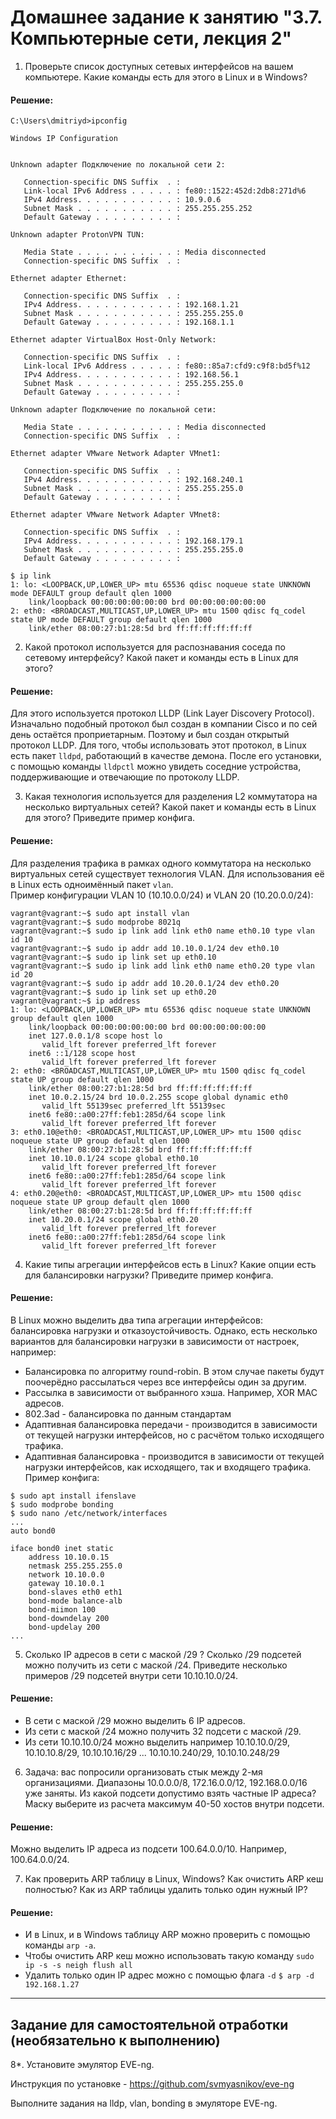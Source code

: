 # Домашнее задание к занятию "3.7. Компьютерные сети, лекция 2"

1. Проверьте список доступных сетевых интерфейсов на вашем компьютере. Какие команды есть для этого в Linux и в Windows?
#### Решение:
```
C:\Users\dmitriyd>ipconfig

Windows IP Configuration


Unknown adapter Подключение по локальной сети 2:

   Connection-specific DNS Suffix  . :
   Link-local IPv6 Address . . . . . : fe80::1522:452d:2db8:271d%6
   IPv4 Address. . . . . . . . . . . : 10.9.0.6
   Subnet Mask . . . . . . . . . . . : 255.255.255.252
   Default Gateway . . . . . . . . . :

Unknown adapter ProtonVPN TUN:

   Media State . . . . . . . . . . . : Media disconnected
   Connection-specific DNS Suffix  . :

Ethernet adapter Ethernet:

   Connection-specific DNS Suffix  . :
   IPv4 Address. . . . . . . . . . . : 192.168.1.21
   Subnet Mask . . . . . . . . . . . : 255.255.255.0
   Default Gateway . . . . . . . . . : 192.168.1.1

Ethernet adapter VirtualBox Host-Only Network:

   Connection-specific DNS Suffix  . :
   Link-local IPv6 Address . . . . . : fe80::85a7:cfd9:c9f8:bd5f%12
   IPv4 Address. . . . . . . . . . . : 192.168.56.1
   Subnet Mask . . . . . . . . . . . : 255.255.255.0
   Default Gateway . . . . . . . . . :

Unknown adapter Подключение по локальной сети:

   Media State . . . . . . . . . . . : Media disconnected
   Connection-specific DNS Suffix  . :

Ethernet adapter VMware Network Adapter VMnet1:

   Connection-specific DNS Suffix  . :
   IPv4 Address. . . . . . . . . . . : 192.168.240.1
   Subnet Mask . . . . . . . . . . . : 255.255.255.0
   Default Gateway . . . . . . . . . :

Ethernet adapter VMware Network Adapter VMnet8:

   Connection-specific DNS Suffix  . :
   IPv4 Address. . . . . . . . . . . : 192.168.179.1
   Subnet Mask . . . . . . . . . . . : 255.255.255.0
   Default Gateway . . . . . . . . . :
   ```

```
$ ip link
1: lo: <LOOPBACK,UP,LOWER_UP> mtu 65536 qdisc noqueue state UNKNOWN mode DEFAULT group default qlen 1000
    link/loopback 00:00:00:00:00:00 brd 00:00:00:00:00:00
2: eth0: <BROADCAST,MULTICAST,UP,LOWER_UP> mtu 1500 qdisc fq_codel state UP mode DEFAULT group default qlen 1000
    link/ether 08:00:27:b1:28:5d brd ff:ff:ff:ff:ff:ff
```

2. Какой протокол используется для распознавания соседа по сетевому интерфейсу? Какой пакет и команды есть в Linux для этого?
#### Решение:
Для этого используется протокол LLDP (Link Layer Discovery Protocol). Изначально подобный протокол был создан в компании Cisco и по сей день остаётся проприетарным. Поэтому и был создан открытый протокол LLDP.
Для того, чтобы использовать этот протокол, в Linux есть пакет `lldpd`, работающий в качестве демона. После его установки, с помощью команды `lldpctl` можно увидеть соседние устройства, поддерживающие и отвечающие по протоколу LLDP.

3. Какая технология используется для разделения L2 коммутатора на несколько виртуальных сетей? Какой пакет и команды есть в Linux для этого? Приведите пример конфига.
#### Решение:
Для разделения трафика в рамках одного коммутатора на несколько виртуальных сетей существует технология VLAN. Для использования её в Linux есть одноимённый пакет `vlan`.  
Пример конфигурации VLAN 10 (10.10.0.0/24) и VLAN 20 (10.20.0.0/24):
```
vagrant@vagrant:~$ sudo apt install vlan
vagrant@vagrant:~$ sudo modprobe 8021q
vagrant@vagrant:~$ sudo ip link add link eth0 name eth0.10 type vlan id 10
vagrant@vagrant:~$ sudo ip addr add 10.10.0.1/24 dev eth0.10
vagrant@vagrant:~$ sudo ip link set up eth0.10
vagrant@vagrant:~$ sudo ip link add link eth0 name eth0.20 type vlan id 20
vagrant@vagrant:~$ sudo ip addr add 10.20.0.1/24 dev eth0.20
vagrant@vagrant:~$ sudo ip link set up eth0.20
vagrant@vagrant:~$ ip address
1: lo: <LOOPBACK,UP,LOWER_UP> mtu 65536 qdisc noqueue state UNKNOWN group default qlen 1000
    link/loopback 00:00:00:00:00:00 brd 00:00:00:00:00:00
    inet 127.0.0.1/8 scope host lo
       valid_lft forever preferred_lft forever
    inet6 ::1/128 scope host
       valid_lft forever preferred_lft forever
2: eth0: <BROADCAST,MULTICAST,UP,LOWER_UP> mtu 1500 qdisc fq_codel state UP group default qlen 1000
    link/ether 08:00:27:b1:28:5d brd ff:ff:ff:ff:ff:ff
    inet 10.0.2.15/24 brd 10.0.2.255 scope global dynamic eth0
       valid_lft 55139sec preferred_lft 55139sec
    inet6 fe80::a00:27ff:feb1:285d/64 scope link
       valid_lft forever preferred_lft forever
3: eth0.10@eth0: <BROADCAST,MULTICAST,UP,LOWER_UP> mtu 1500 qdisc noqueue state UP group default qlen 1000
    link/ether 08:00:27:b1:28:5d brd ff:ff:ff:ff:ff:ff
    inet 10.10.0.1/24 scope global eth0.10
       valid_lft forever preferred_lft forever
    inet6 fe80::a00:27ff:feb1:285d/64 scope link
       valid_lft forever preferred_lft forever
4: eth0.20@eth0: <BROADCAST,MULTICAST,UP,LOWER_UP> mtu 1500 qdisc noqueue state UP group default qlen 1000
    link/ether 08:00:27:b1:28:5d brd ff:ff:ff:ff:ff:ff
    inet 10.20.0.1/24 scope global eth0.20
       valid_lft forever preferred_lft forever
    inet6 fe80::a00:27ff:feb1:285d/64 scope link
       valid_lft forever preferred_lft forever
```

4. Какие типы агрегации интерфейсов есть в Linux? Какие опции есть для балансировки нагрузки? Приведите пример конфига.
#### Решение:
В Linux можно выделить два типа агрегации интерфейсов: балансировка нагрузки и отказоустойчивость. Однако, есть несколько вариантов для балансировки нагрузки в зависимости от настроек, например:
* Балансировка по алгоритму round-robin. В этом случае пакеты будут поочерёдно рассылаться через все интерфейсы один за другим.
* Рассылка в зависимости от выбранного хэша. Например, XOR MAC адресов.
* 802.3ad - балансировка по данным стандартам
* Адаптивная балансировка передачи - производится в зависимости от текущей нагрузки интерфейсов, но с расчётом только исходящего трафика.
* Адаптивная балансировка - производится в зависимости от текущей нагрузки интерфейсов, как исходящего, так и входящего трафика.
Пример конфига:
```
$ sudo apt install ifenslave
$ sudo modprobe bonding
$ sudo nano /etc/network/interfaces
...
auto bond0

iface bond0 inet static
    address 10.10.0.15
    netmask 255.255.255.0
    network 10.10.0.0
    gateway 10.10.0.1
    bond-slaves eth0 eth1
    bond-mode balance-alb
    bond-miimon 100
    bond-downdelay 200
    bond-updelay 200
...
```

5. Сколько IP адресов в сети с маской /29 ? Сколько /29 подсетей можно получить из сети с маской /24. Приведите несколько примеров /29 подсетей внутри сети 10.10.10.0/24.
#### Решение:
* В сети с маской /29 можно выделить 6 IP адресов. 
* Из сети с маской /24 можно получить 32 подсети с маской /29.
* Из сети 10.10.10.0/24 можно выделить например 10.10.10.0/29, 10.10.10.8/29, 10.10.10.16/29 ... 10.10.10.240/29, 10.10.10.248/29

6. Задача: вас попросили организовать стык между 2-мя организациями. Диапазоны 10.0.0.0/8, 172.16.0.0/12, 192.168.0.0/16 уже заняты. Из какой подсети допустимо взять частные IP адреса? Маску выберите из расчета максимум 40-50 хостов внутри подсети.
#### Решение:
Можно выделить IP адреса из подсети 100.64.0.0/10. Например, 100.64.0.0/24.

7. Как проверить ARP таблицу в Linux, Windows? Как очистить ARP кеш полностью? Как из ARP таблицы удалить только один нужный IP?
#### Решение:
* И в Linux, и в Windows таблицу ARP можно проверить с помощью команды `arp -a`.
* Чтобы очистить ARP кеш можно использовать такую команду `sudo ip -s -s neigh flush all`
* Удалить только один IP адрес можно с помощью флага `-d` `$ arp -d 192.168.1.27`


 ---
## Задание для самостоятельной отработки (необязательно к выполнению)

 8*. Установите эмулятор EVE-ng.
 
 Инструкция по установке - https://github.com/svmyasnikov/eve-ng

 Выполните задания на lldp, vlan, bonding в эмуляторе EVE-ng.